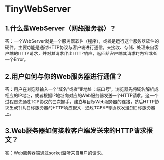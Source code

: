 #  TinyWebServer

## 1.什么是WebServer（网络服务器）？
答：一个WebServer就是一个服务器软件（程序），或者是运行这个服务器软件的硬件。主要功能是通过HTTP协议与客户端进行通信，来接收、存储、处理来自客户端的HTTP请求，并对其请求作出HTTP响应，返回给客户端其请求的内容或者一个Error。


## 2.用户如何与你的Web服务器进行通信？
答：用户在浏览器输入一个“域名”或者“IP地址：端口号”，浏览器先将域名解析成相应的IP地址，或者根据IP地址向对应的Web服务器发送一个HTTP请求。这一个过程首先通过TCP协议的三次握手，建立与目标Web服务器的连接，然后HTTP协议生成针对目标服务器的HTTP响应报文，通过TCP/IP等协议发送到目标服务器上。

## 3.Web服务器如何接收客户端发送来的HTTP请求报文？
答：Web服务器端通过socket监听来自用户的请求。
